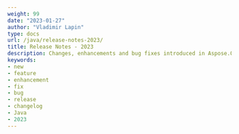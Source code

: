 ```yaml
---
weight: 99
date: "2023-01-27"
author: "Vladimir Lapin"
type: docs
url: /java/release-notes-2023/
title: Release Notes - 2023
description: Changes, enhancements and bug fixes introduced in Aspose.OMR for Java releases in 2023.
keywords:
- new
- feature
- enhancement
- fix
- bug
- release
- changelog
- Java
- 2023
---
```

